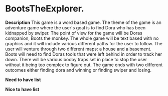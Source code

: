 # BootsTheExplorer.

**Description**
This game is a word based game. The theme of the game is an adventure game where the user's goal is to find Dora who has been kidnapped by swiper. The point of view for the game will be Doras companion, Boots the monkey. The whole game will be text based with no graphics and it will include various different paths for the user to follow. The user will venture through two different maps: a house and a basement. Boots will need to find Doras tools that were left behind in order to track her down. There will be various booby traps set in place to stop the user without it being too complex to figure out. The game ends with two different outcomes either finding dora and winning or finding swiper and losing.


**Need to have list**



**Nice to have list**
